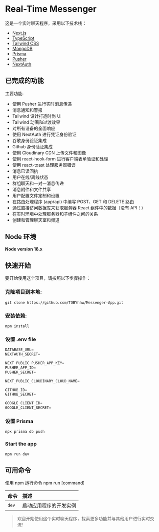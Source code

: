 # Real-Time Messenger

这是一个实时聊天程序，采用以下技术栈：

- [Next.js](https://nextjs.org)
- [TypeScript](https://www.typescriptlang.org)
- [Tailwind CSS](https://tailwindcss.com)
- [MongoDB](https://www.mongodb.com)
- [Prisma](https://www.prisma.io)
- [Pusher](https://pusher.com)
- [NextAuth](https://next-auth.js.org)

## 已完成的功能

主要功能:

- 使用 Pusher 进行实时消息传递
- 消息通知和警报
- Tailwind 设计打造时尚 UI
- Tailwind 动画和过渡效果
- 对所有设备的全面响应
- 使用 NextAuth 进行凭证身份验证
- 谷歌身份验证集成
- Github 身份验证集成
- 使用 Cloudinary CDN 上传文件和图像
- 使用 react-hook-form 进行客户端表单验证和处理
- 使用 react-toast 处理服务器错误
- 消息已读回执
- 用户在线/离线状态
- 群组聊天和一对一消息传递
- 消息附件和文件共享
- 用户配置文件定制和设置
- 在路由处理程序 (app/api) 中编写 POST、GET 和 DELETE 路由
- 通过直接访问数据库来获取服务器 React 组件中的数据（没有 API！）
- 在实时环境中处理服务器和子组件之间的关系
- 创建和管理聊天室和频道

## Node 环境

**Node version 18.x**

## 快速开始

要开始使用这个项目，请按照以下步骤操作：

### 克隆项目到本地:

```shell
git clone https://github.com/TOBYhhw/Messenger-App.git
```

### 安装依赖:

```shell
npm install
```

### 设置 .env file

```js
DATABASE_URL=
NEXTAUTH_SECRET=

NEXT_PUBLIC_PUSHER_APP_KEY=
PUSHER_APP_ID=
PUSHER_SECRET=

NEXT_PUBLIC_CLOUDINARY_CLOUD_NAME=

GITHUB_ID=
GITHUB_SECRET=

GOOGLE_CLIENT_ID=
GOOGLE_CLIENT_SECRET=
```

### 设置 Prisma

```shell
npx prisma db push

```

### Start the app

```shell
npm run dev
```

## 可用命令

使用 npm 运行命令 npm run [command]

| 命令  | 描述                   |
| :---- | :--------------------- |
| `dev` | 启动应用程序的开发实例 |

> 欢迎开始使用这个实时聊天程序，探索更多功能并与其他用户进行实时交流!
